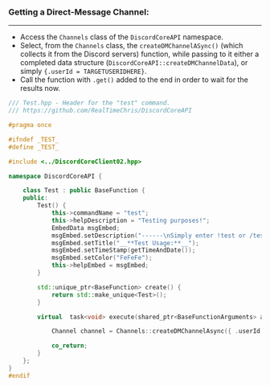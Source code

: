 ### **Getting a Direct-Message Channel:**
---
- Access the `Channels` class of the `DiscordCoreAPI` namespace.
- Select, from the `Channels` class, the `createDMChannelASync()` (which collects it from the Discord servers) function, while passing to it either a completed data structure (`DiscordCoreAPI::createDMChannelData`), or simply `{.userId = TARGETUSERIDHERE}`.
- Call the function with `.get()` added to the end in order to wait for the results now.

```cpp
/// Test.hpp - Header for the "test" command.
/// https://github.com/RealTimeChris/DiscordCoreAPI

#pragma once

#ifndef _TEST_
#define _TEST_

#include <../DiscordCoreClient02.hpp>

namespace DiscordCoreAPI {

	class Test : public BaseFunction {
	public:
		Test() {
			this->commandName = "test";
			this->helpDescription = "Testing purposes!";
			EmbedData msgEmbed;
			msgEmbed.setDescription("------\nSimply enter !test or /test!\n------");
			msgEmbed.setTitle("__**Test Usage:**__");
			msgEmbed.setTimeStamp(getTimeAndDate());
			msgEmbed.setColor("FeFeFe");
			this->helpEmbed = msgEmbed;
		}

		std::unique_ptr<BaseFunction> create() {
			return std::make_unique<Test>();
		}

		virtual  task<void> execute(shared_ptr<BaseFunctionArguments> args) {

			Channel channel = Channels::createDMChannelAsync({ .userId = args->eventData.getAuthorId() }).get();

			co_return;
		}
	};
}
#endif
```
